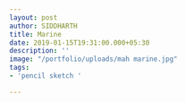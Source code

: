 ```yaml
---
layout: post
author: SIDDHARTH
title: Marine
date: 2019-01-15T19:31:00.000+05:30
description: ''
image: "/portfolio/uploads/mah marine.jpg"
tags:
- 'pencil sketch '

---
```

